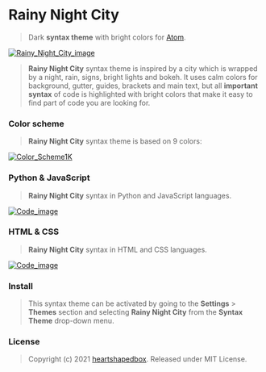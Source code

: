 # Rainy Night City
>Dark **syntax theme** with bright colors for [Atom](https://atom.io).

[![Rainy_Night_City_image](https://user-images.githubusercontent.com/27690717/132058776-dfd61e3b-67fc-4542-a9c8-fbe13dffb505.png)](https://user-images.githubusercontent.com/27690717/132058776-dfd61e3b-67fc-4542-a9c8-fbe13dffb505.png)

>**Rainy Night City** syntax theme is inspired by a city which is wrapped by a night, rain, signs, bright lights and bokeh. It uses calm colors for background, gutter, guides, brackets and main text, but all **important syntax** of code is highlighted with bright colors that make it easy to find part of code you are looking for.

### Color scheme
>**Rainy Night City** syntax theme is based on 9 colors:

[![Color_Scheme1K](https://user-images.githubusercontent.com/27690717/132058782-30a37544-8459-4821-a2e3-a10829a6e2b2.png)](https://user-images.githubusercontent.com/27690717/132058782-30a37544-8459-4821-a2e3-a10829a6e2b2.png)

### Python & JavaScript  
> **Rainy Night City** syntax in Python and JavaScript languages.

[![Code_image](https://user-images.githubusercontent.com/27690717/132058854-680392c9-5f69-4820-9923-2e933578c743.png)](https://user-images.githubusercontent.com/27690717/132058854-680392c9-5f69-4820-9923-2e933578c743.png)

### HTML & CSS
> **Rainy Night City** syntax in HTML and CSS languages.

[![Code_image](https://user-images.githubusercontent.com/27690717/132058852-e015e0cc-8158-464b-938a-f41961452ffa.png)](https://user-images.githubusercontent.com/27690717/132058852-e015e0cc-8158-464b-938a-f41961452ffa.png)

### Install
>This syntax theme can be activated by going to the **Settings** > **Themes** section and selecting **Rainy Night City** from the **Syntax Theme** drop-down menu.

### License
>Copyright (c) 2021 [heartshapedbox](https://github.com/heartshapedbox). Released under MIT License.

